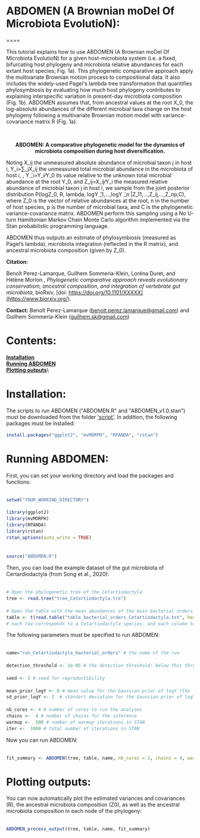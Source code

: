 # ABDOMEN (A Brownian moDel Of Microbiota EvolutioN):

====




This tutorial explains how to use ABDOMEN (A Brownian moDel Of Microbiota EvolutioN) for a given host-microbiota system (i.e. a fixed, bifurcating host phylogeny and microbiota relative abundances for each extant host species; Fig. 1a). This phylogenetic comparative approach apply the multivariate Brownian motion process to compositional data. It also includes the widely-used Pagel's lambda tree transformation that quantifies phylosymbiosis by evaluating how much host phylogeny contributes to explaining interspecific variation in present-day microbiota composition (Fig. 1b). ABDOMEN assumes that, from ancestral values at the root X_0, the log-absolute abundances of the different microbial taxa change on the host phylogeny following a multivariate Brownian motion model with variance-covariance matrix R (Fig. 1a). 

<p align="center">
    <img src="https://github.com/BPerezLamarque/ABDOMEN/blob/master/example/ABDOMEN.png" width="5">
</p>

<p align="center">
    <b>ABDOMEN: A comparative phylogenetic model for the dynamics of microbiota composition during host diversification.</b>
</p>


Noting X_ij the unmeasured absolute abundance of microbial taxon j in host i, Y_i=∑_jX_ij  the unmeasured total microbial abundance in the microbiota of host i, , Y ̃_i=Y_i⁄Y_0  its value relative to the unknown total microbial abundance at the root Y_0,  and Z_ij=X_ij⁄Y_i  the measured relative abundance of microbial taxon j in host i, we sample from the joint posterior distribution P(log⁡Z_0, R, lambda, log⁡Y ̃_1,...,log⁡Y ̃_n |Z_11,…,Z_ij,…,Z_np,C), where Z_0 is the vector of relative abundances at the root, n in the number of host species, p is the number of microbial taxa, and C is the phylogenetic variance-covariance matrix. ABDOMEN perform this sampling using a No U-turn Hamiltonian Markov Chain Monte Carlo algorithm implemented via the Stan probabilistic programming language. 

ABDOMEN thus outputs  an estimate of phylosymbiosis (measured as Pagel’s lambda), microbiota integration (reflected in the R matrix), and ancestral microbiota composition (given by Z_0). 



**Citation:** 


Benoît Perez-Lamarque, Guilhem Sommeria-Klein, Loréna Duret, and Hélène Morlon
,
*Phylogenetic comparative approach reveals evolutionary conservatism, ancestral composition, and integration of vertebrate gut microbiota*, bioRxiv, [doi: https://doi.org/10.1101/XXXXX](https://www.biorxiv.org/).


**Contact:** Benoît Perez-Lamarque (benoit.perez.lamarque@gmail.com) and Guilhem Sommeria-Klein (guilhem.sk@gmail.com)




# Contents:
**[Installation](#installation)**\
**[Running ABDOMEN](#running-abdomen)**\
**[Plotting outputs](#plotting-outputs)**\


# Installation:


The scripts to run ABDOMEN ("ABDOMEN.R" and "ABDOMEN_v1.0.stan") must be downloaded from the folder ['script'](github/XXX). 
In addition, the following packages must be installed:

```r
install.packages("ggplot2", "mvMORPH", "RPANDA", "rstan")

```



# Running ABDOMEN:



First, you can set your working directory and load the packages and functions:

```r

setwd("YOUR_WORKING_DIRECTORY")

library(ggplot2)
library(mvMORPH)
library(RPANDA)
library(rstan)
rstan_options(auto_write = TRUE)


source("ABDOMEN.R")

```

Then, you can load the example dataset of the gut microbiota of Certardiodactyla (from Song et al., 2020): 

```r

# Open the phylogenetic tree of the Cetartiodactyla
tree <- read.tree("tree_Cetartiodactyla.tre")

# Open the table with the mean abundances of the main bacterial orders in the gut microbiota of each Cetartiodactyla species
table <- t(read.table("table_bacterial_orders_Cetartiodactyla.txt", header=TRUE, sep="\t"))
# each row corresponds to a Cetartiodactyla species, and each column to a bacterial order

```


The following parameters must be specified to run ABDOMEN:

```r

name="run_Cetartiodactyla_bacterial_orders" # the name of the run

detection_threshold <- 1e-05 # the detection threshold: below this threshold, we assume that we cannot detect a given microbial taxa. Then, all relative abundances below this threshold are set to this threshold. 

seed <- 3 # seed for reproductibility

mean_prior_logY <- 0 # mean value for the Gaussian prior of logY (the latent variable that correspond to the total microbial abundances, relative to the ancestral ones)
sd_prior_logY <- 2  # standart deviation for the Gaussian prior of logY (the latent variable that correspond to the total microbial abundances, relative to the ancestral ones)

nb_cores <- 4 # number of cores to run the analyses
chains <-  4 # number of chains for the inference
warmup <-  500 # number of warmup iterations in STAN
iter <-  1000 # total number of iterations in STAN

```

Now you can run ABDOMEN: 

```r

fit_summary <- ABDOMEN(tree, table, name, nb_cores = 2, chains = 4, warmup = 1000, iter = 2000)

```

# Plotting outputs:

You can now automatically plot the estimated variances and covariances (R), the ancestral microbiota composition (Z0), as well as the ancestral microbiota composition in each node of the phylogeny:

```r

ABDOMEN_process_output(tree, table, name, fit_summary)

```
